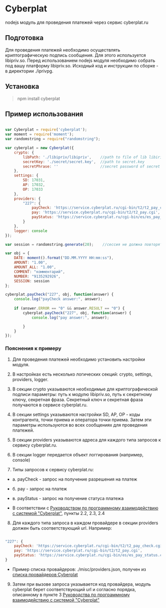 # Cyberplat 

nodejs модуль для проведения платежей через сервис cyberplat.ru

## Подготовка

Для проведения платежей необходимо осуществлять криптографическую подпись сообщения. Для этого используется libipriv.so. Перед использованием nodejs модуля необходимо собрать под вашу платформу libipriv.so. Исходный код и инструкции по сборке - в директории ./iprivpg.


## Установка

> npm install cyberplat 


## Пример использования

`````javascript

var Cyberplat = require('cyberplat');
var moment = require('moment');
var randomstring = require("randomstring");

var cyberplat = new Cyberplat({
    crypto: {
        libPath: './libipriv/libipriv',    //path to file of lib libiriv
        secretKey: './secret/secret.key',  //path to secret.key
        secretPhrase: ''                   //secret password of secret key
    },
    settings: {
        SD: 17031,
        AP: 17032,
        OP: 17033
    },
    providers: {
        "227": {
            payCheck: 'https://service.cyberplat.ru/cgi-bin/t2/t2_pay_check.cgi',
            pay: 'https://service.cyberplat.ru/cgi-bin/t2/t2_pay.cgi',
            payStatus: 'https://service.cyberplat.ru/cgi-bin/es/es_pay_status.cgi'
        }
    },
    logger: console                  
});

var session = randomstring.generate(20);    //сессия не должна повторяться

var obj = {
    DATE: moment().format("DD.MM.YYYY HH:mm:ss"),
    AMOUNT: "1.00",
    AMOUNT_ALL: "1.00",
    COMMENT: "комментарий",
    NUMBER: "9135292926",
    SESSION: session
};

cyberplat.payCheck("227", obj, function(answer) {
    console.log("payCheck answer:", answer);
    
    if (answer.ERROR == "0" && answer.RESULT == "0") {
        cyberplat.payCheck("227", obj, function(answer) {
            console.log("pay answer:", answer);

        }
    }
});

`````

### Пояснения к примеру

1. Для проведения платежей необходимо установить настройки модуля.

2. В настройках есть несколько логических секций: crypto, settings, providers, logger.

3. В секции crypto указываются необходимые для криптографической подписи параметры: путь к модулю libipriv.so, путь к секретному ключу, секретная фраза. Секретный ключ и секретная фраза получаются в сервисе cyberplat.ru.

4. В секции settings указываются настройки SD, AP, OP - коды контрагента, точки приема и оператора точки приема. Затем эти параметры используются во всех сообщениях для проведения платежей.

5. В секции providers указываются адреса для каждого типа запросов к сервису cyberplat.ru.

6. В секции logger передается объект логгирования (например, console)

7. Типы запросов к сервису cyberplat.ru:

- а. payCheck - запрос на получение разрешения на платеж

- б. pay - запрос на платеж

- в. payStatus - запрос на получение статуса платежа


* В соответствии с [Руководством по программному взаимодействию с системой "Cyberplat"](http://www.cyberplat.ru/download/API_CyberPlat.pdf), пункты 2.2, 2.3, 2.4


8. Для каждого типа запроса в каждом провайдере в секции providers должен быть соответствующий url. Например: 

`````javascript

"227": {
    payCheck: 'https://service.cyberplat.ru/cgi-bin/t2/t2_pay_check.cgi',
    pay: 'https://service.cyberplat.ru/cgi-bin/t2/t2_pay.cgi',
    payStatus: 'https://service.cyberplat.ru/cgi-bin/es/es_pay_status.cgi'
}

`````

* Пример списка провайдеров: ./misc/providers.json, получен из [списка провайдеров Cyberplat](https://service.cyberplat.ru/cgi-bin/view_stat.utf/help.cgi)

9. Затем при вызове запроса указывается код провайдера, модуль cyberplat берет соответствующий url и согласно порядка, описанному в пункте 3 [Руководства по программному взаимодействию с системой "Cyberplat"](http://www.cyberplat.ru/download/API_CyberPlat.pdf)

